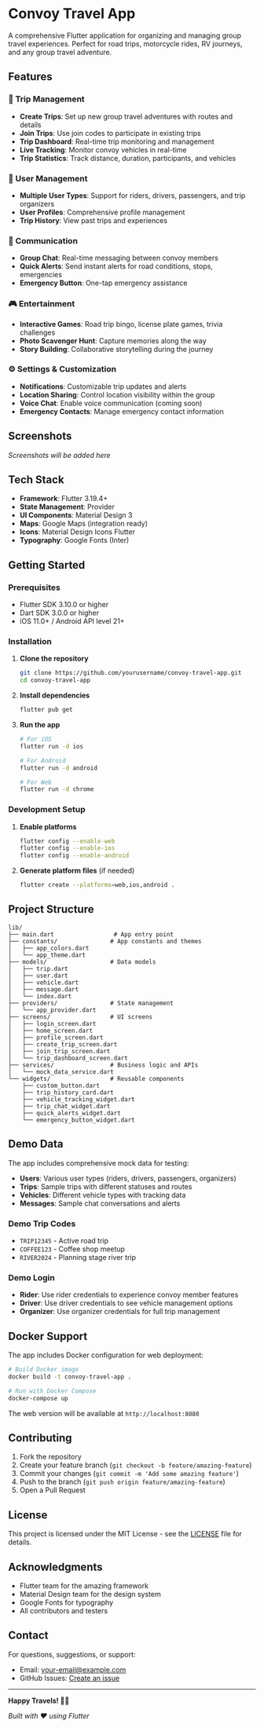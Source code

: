 # Convoy Travel App

A comprehensive Flutter application for organizing and managing group travel experiences. Perfect for road trips, motorcycle rides, RV journeys, and any group travel adventure.

## Features

### 🚗 Trip Management
- **Create Trips**: Set up new group travel adventures with routes and details
- **Join Trips**: Use join codes to participate in existing trips
- **Trip Dashboard**: Real-time trip monitoring and management
- **Live Tracking**: Monitor convoy vehicles in real-time
- **Trip Statistics**: Track distance, duration, participants, and vehicles

### 👥 User Management
- **Multiple User Types**: Support for riders, drivers, passengers, and trip organizers
- **User Profiles**: Comprehensive profile management
- **Trip History**: View past trips and experiences

### 💬 Communication
- **Group Chat**: Real-time messaging between convoy members
- **Quick Alerts**: Send instant alerts for road conditions, stops, emergencies
- **Emergency Button**: One-tap emergency assistance

### 🎮 Entertainment
- **Interactive Games**: Road trip bingo, license plate games, trivia challenges
- **Photo Scavenger Hunt**: Capture memories along the way
- **Story Building**: Collaborative storytelling during the journey

### ⚙️ Settings & Customization
- **Notifications**: Customizable trip updates and alerts
- **Location Sharing**: Control location visibility within the group
- **Voice Chat**: Enable voice communication (coming soon)
- **Emergency Contacts**: Manage emergency contact information

## Screenshots

*Screenshots will be added here*

## Tech Stack

- **Framework**: Flutter 3.19.4+
- **State Management**: Provider
- **UI Components**: Material Design 3
- **Maps**: Google Maps (integration ready)
- **Icons**: Material Design Icons Flutter
- **Typography**: Google Fonts (Inter)

## Getting Started

### Prerequisites

- Flutter SDK 3.10.0 or higher
- Dart SDK 3.0.0 or higher
- iOS 11.0+ / Android API level 21+

### Installation

1. **Clone the repository**
   ```bash
   git clone https://github.com/yourusername/convoy-travel-app.git
   cd convoy-travel-app
   ```

2. **Install dependencies**
   ```bash
   flutter pub get
   ```

3. **Run the app**
   ```bash
   # For iOS
   flutter run -d ios
   
   # For Android
   flutter run -d android
   
   # For Web
   flutter run -d chrome
   ```

### Development Setup

1. **Enable platforms**
   ```bash
   flutter config --enable-web
   flutter config --enable-ios
   flutter config --enable-android
   ```

2. **Generate platform files** (if needed)
   ```bash
   flutter create --platforms=web,ios,android .
   ```

## Project Structure

```
lib/
├── main.dart                 # App entry point
├── constants/               # App constants and themes
│   ├── app_colors.dart
│   └── app_theme.dart
├── models/                  # Data models
│   ├── trip.dart
│   ├── user.dart
│   ├── vehicle.dart
│   ├── message.dart
│   └── index.dart
├── providers/               # State management
│   └── app_provider.dart
├── screens/                 # UI screens
│   ├── login_screen.dart
│   ├── home_screen.dart
│   ├── profile_screen.dart
│   ├── create_trip_screen.dart
│   ├── join_trip_screen.dart
│   └── trip_dashboard_screen.dart
├── services/                # Business logic and APIs
│   └── mock_data_service.dart
└── widgets/                 # Reusable components
    ├── custom_button.dart
    ├── trip_history_card.dart
    ├── vehicle_tracking_widget.dart
    ├── trip_chat_widget.dart
    ├── quick_alerts_widget.dart
    └── emergency_button_widget.dart
```

## Demo Data

The app includes comprehensive mock data for testing:

- **Users**: Various user types (riders, drivers, passengers, organizers)
- **Trips**: Sample trips with different statuses and routes
- **Vehicles**: Different vehicle types with tracking data
- **Messages**: Sample chat conversations and alerts

### Demo Trip Codes

- `TRIP12345` - Active road trip
- `COFFEE123` - Coffee shop meetup
- `RIVER2024` - Planning stage river trip

### Demo Login

- **Rider**: Use rider credentials to experience convoy member features
- **Driver**: Use driver credentials to see vehicle management options
- **Organizer**: Use organizer credentials for full trip management

## Docker Support

The app includes Docker configuration for web deployment:

```bash
# Build Docker image
docker build -t convoy-travel-app .

# Run with Docker Compose
docker-compose up
```

The web version will be available at `http://localhost:8080`

## Contributing

1. Fork the repository
2. Create your feature branch (`git checkout -b feature/amazing-feature`)
3. Commit your changes (`git commit -m 'Add some amazing feature'`)
4. Push to the branch (`git push origin feature/amazing-feature`)
5. Open a Pull Request

## License

This project is licensed under the MIT License - see the [LICENSE](LICENSE) file for details.

## Acknowledgments

- Flutter team for the amazing framework
- Material Design team for the design system
- Google Fonts for typography
- All contributors and testers

## Contact

For questions, suggestions, or support:

- Email: your-email@example.com
- GitHub Issues: [Create an issue](https://github.com/yourusername/convoy-travel-app/issues)

---

**Happy Travels! 🚗✨**

*Built with ❤️ using Flutter* 
